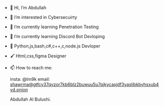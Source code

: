 - 👋 Hi, I’m Abdullah
- 👀 I’m interested in Cybersecuirty
- 🌱 I’m currently learning Penetration Testing
- 💞️ I’m currently learning Discord Bot Devloping
- 🐍 Python,js,bash,c#,c++,c,node.js Devloper
- 🖌️ Html,css,figma Designer 
- 📫 How to reach me: 

  insta: @lm9k
  email: shawrma@gtfcy37qyzor7kb6blz2buwuu5u7qjkycasjdf3yaslibkbyhsxub4yd.onion

  Abdullah Al Bulushi.
